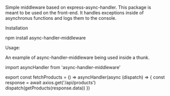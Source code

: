 Simple middleware based on express-async-handler. This package is meant to be used on the front-end. It handles exceptions inside of asynchronus functions and logs them to the console.

Installation

npm install async-handler-middleware

Usage:

An example of async-handler-middleware being used inside a thunk.

import asyncHandler from 'async-handler-middleware'

export const fetchProducts = () => asyncHandler(async (dispatch) => {
  const response = await axios.get('/api/products')
  dispatch(getProducts(response.data))
})